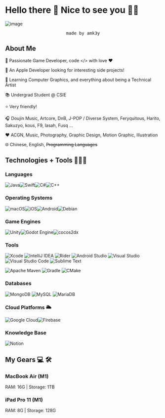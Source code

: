 # Hello there 👋 Nice to see you 🥳🥳
![image](https://user-images.githubusercontent.com/37068498/220413612-561d46d0-ef4d-4d6f-8102-954385d2c78b.png)
<p align="center"><samp>made by amk3y</font></p>

## About Me

🤩 Passionate Game Developer, code </> with love ❤️

🍎 An Apple Developer looking for interesting side projects!

🤯 Learning Computer Graphics, and everything about being a Technical Artist

📚 Undergrad Student @ CSIE

⭐️ Very friendly! 

🎧 Doujin Music, Artcore, DnB, J-POP / Diverse System, Feryquitous, Harito, Sakuzyo, kous, F9, lasah, Fusq ... 

❤️ ACGN, Music, Photography, Graphic Design, Motion Graphic, Illustration

🌐 Chinese, English, ~~Programming Languages~~ 

## Technologies + Tools 🧑🏻‍💻

### Languages
![Java](https://img.shields.io/badge/java-%23ED8B00.svg?style=for-the-badge&logo=java&logoColor=white)![Swift](https://img.shields.io/badge/swift-F54A2A?style=for-the-badge&logo=swift&logoColor=white)![C#](https://img.shields.io/badge/c%23-%23239120.svg?style=for-the-badge&logo=c-sharp&logoColor=white)![C++](https://img.shields.io/badge/c++-%2300599C.svg?style=for-the-badge&logo=c%2B%2B&logoColor=white)
### Operating Systems
![macOS](https://img.shields.io/badge/mac%20os-000000?style=for-the-badge&logo=macos&logoColor=F0F0F0)![iOS](https://img.shields.io/badge/iOS-000000?style=for-the-badge&logo=ios&logoColor=white)![Android](https://img.shields.io/badge/Android-3DDC84?style=for-the-badge&logo=android&logoColor=white)![Debian](https://img.shields.io/badge/Debian-D70A53?style=for-the-badge&logo=debian&logoColor=white)
### Game Engines
![Unity](https://img.shields.io/badge/unity-%23000000.svg?style=for-the-badge&logo=unity&logoColor=white)![Godot Engine](https://img.shields.io/badge/GODOT-%23FFFFFF.svg?style=for-the-badge&logo=godot-engine)![cocos2dx](https://user-images.githubusercontent.com/37068498/220389842-5cf30c4a-3f17-43ea-8c83-8957939f37bc.png)
### Tools
![Xcode](https://img.shields.io/badge/Xcode-007ACC?style=for-the-badge&logo=Xcode&logoColor=white)
![IntelliJ IDEA](https://img.shields.io/badge/IntelliJIDEA-000000.svg?style=for-the-badge&logo=intellij-idea&logoColor=white)
![Rider](https://img.shields.io/badge/Rider-000000.svg?style=for-the-badge&logo=Rider&logoColor=white&color=black&labelColor=crimson)
![Android Studio](https://img.shields.io/badge/Android%20Studio-3DDC84.svg?style=for-the-badge&logo=android-studio&logoColor=white)
![Visual Studio](https://img.shields.io/badge/Visual%20Studio-5C2D91.svg?style=for-the-badge&logo=visual-studio&logoColor=white)
![Visual Studio Code](https://img.shields.io/badge/Visual%20Studio%20Code-0078d7.svg?style=for-the-badge&logo=visual-studio-code&logoColor=white)
![Sublime Text](https://img.shields.io/badge/sublime_text-%23575757.svg?style=for-the-badge&logo=sublime-text&logoColor=important)

![Apache Maven](https://img.shields.io/badge/Apache%20Maven-C71A36?style=for-the-badge&logo=Apache%20Maven&logoColor=white)
![Gradle](https://img.shields.io/badge/Gradle-02303A.svg?style=for-the-badge&logo=Gradle&logoColor=white)
![CMake](https://img.shields.io/badge/CMake-%23008FBA.svg?style=for-the-badge&logo=cmake&logoColor=white)

### Databases
![MongoDB](https://img.shields.io/badge/MongoDB-%234ea94b.svg?style=for-the-badge&logo=mongodb&logoColor=white)
![MySQL](https://img.shields.io/badge/mysql-%2300f.svg?style=for-the-badge&logo=mysql&logoColor=white)
![MariaDB](https://img.shields.io/badge/MariaDB-003545?style=for-the-badge&logo=mariadb&logoColor=white)

### Cloud Platforms 🌥️
![Google Cloud](https://img.shields.io/badge/Google_Cloud-%234285F4.svg?style=for-the-badge&logo=google-cloud&logoColor=white)![Firebase](https://img.shields.io/badge/firebase-%23039BE5.svg?style=for-the-badge&logo=firebase)

### Knowledge Base
![Notion](https://img.shields.io/badge/Notion-%23000000.svg?style=for-the-badge&logo=notion&logoColor=white)

## My Gears 💻 🛠️

### MacBook Air (M1) 

RAM: 16G | Storage: 1TB 


### iPad Pro 11 (M1) 
RAM: 8G  | Storage: 128G
